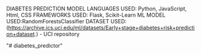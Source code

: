 DIABETES PREDICTION MODEL
LANGUAGES USED: Python, JavaScript, Html, CSS
FRAMEWORKS USED: Flask, Scikit-Learn
ML MODEL USED:RandomForestsClassifier
DATASET USED:(https://archive.ics.uci.edu/ml/datasets/Early+stage+diabetes+risk+prediction+dataset.) - UCI repository

"# diabetes_predictor" 
